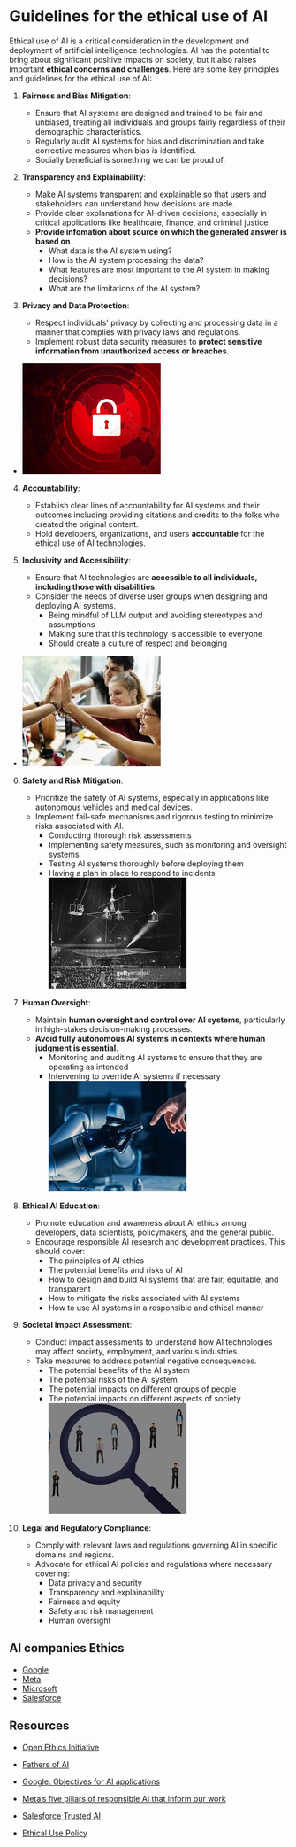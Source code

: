 # Guidelines for the ethical use of AI

Ethical use of AI is a critical consideration in the development and deployment of artificial intelligence technologies. AI has the potential to bring about significant positive impacts on society, but it also raises important **ethical concerns and challenges**. Here are some key principles and guidelines for the ethical use of AI:

1. **Fairness and Bias Mitigation**:
   - Ensure that AI systems are designed and trained to be fair and unbiased, treating all individuals and groups fairly regardless of their demographic characteristics.
   - Regularly audit AI systems for bias and discrimination and take corrective measures when bias is identified.
   - Socially beneficial is something we can be proud of.
   
2. **Transparency and Explainability**:
   - Make AI systems transparent and explainable so that users and stakeholders can understand how decisions are made.
   - Provide clear explanations for AI-driven decisions, especially in critical applications like healthcare, finance, and criminal justice.
   - **Provide infomation about source on which the generated answer is based on**
      - What data is the AI system using?
      - How is the AI system processing the data?
      - What features are most important to the AI system in making decisions?
      - What are the limitations of the AI system?

3. **Privacy and Data Protection**:
   - Respect individuals' privacy by collecting and processing data in a manner that complies with privacy laws and regulations.
   - Implement robust data security measures to **protect sensitive information from unauthorized access or breaches**.
- ![privacy](img/privacy.jpeg)

4. **Accountability**:
   - Establish clear lines of accountability for AI systems and their outcomes including providing citations and credits to the folks who created the original content.
   - Hold developers, organizations, and users **accountable** for the ethical use of AI technologies.

5. **Inclusivity and Accessibility**:
   - Ensure that AI technologies are **accessible to all individuals, including those with disabilities**.
   - Consider the needs of diverse user groups when designing and deploying AI systems.
      - Being mindful of LLM output and avoiding stereotypes and assumptions
      - Making sure that this technology is accessible to everyone
      - Should create a culture of respect and belonging
- ![inclusive](img/inclusive.jpeg)

6. **Safety and Risk Mitigation**:
   - Prioritize the safety of AI systems, especially in applications like autonomous vehicles and medical devices.
   - Implement fail-safe mechanisms and rigorous testing to minimize risks associated with AI.
      - Conducting thorough risk assessments
      - Implementing safety measures, such as monitoring and oversight systems
      - Testing AI systems thoroughly before deploying them
      - Having a plan in place to respond to incidents
![Safety](img/saftey-1.jpeg)


7. **Human Oversight**:
   - Maintain **human oversight and control over AI systems**, particularly in high-stakes decision-making processes.
   - **Avoid fully autonomous AI systems in contexts where human judgment is essential**.
      - Monitoring and auditing AI systems to ensure that they are operating as intended
      - Intervening to override AI systems if necessary
![Human Oversight](img/human-oversight-1.jpeg)


8. **Ethical AI Education**:
   - Promote education and awareness about AI ethics among developers, data scientists, policymakers, and the general public.
   - Encourage responsible AI research and development practices. This should cover:
      - The principles of AI ethics
      - The potential benefits and risks of AI
      - How to design and build AI systems that are fair, equitable, and transparent
      - How to mitigate the risks associated with AI systems
      - How to use AI systems in a responsible and ethical manner

9. **Societal Impact Assessment**:
   - Conduct impact assessments to understand how AI technologies may affect society, employment, and various industries.
   - Take measures to address potential negative consequences.
      - The potential benefits of the AI system
      - The potential risks of the AI system
      - The potential impacts on different groups of people
      - The potential impacts on different aspects of society
![Social Impact](img/socialImpact.jpeg)

10. **Legal and Regulatory Compliance**:
    - Comply with relevant laws and regulations governing AI in specific domains and regions.
    - Advocate for ethical AI policies and regulations where necessary covering:
      - Data privacy and security
      - Transparency and explainability
      - Fairness and equity
      - Safety and risk management
      - Human oversight
## AI companies Ethics 

- [Google](./google.md)
- [Meta](./meta.md)
- [Microsoft](./microsoft-ai.pdf)
- [Salesforce](./sfdc.md)

## Resources
- [Open Ethics Initiative](https://openethics.ai/)
- [Fathers of AI](./fathers.md)

- [Google: Objectives for AI applications](https://ai.google/responsibility/principles/)
- [Meta’s five pillars of responsible AI that inform our work](https://ai.meta.com/responsible-ai/)

- [Salesforce Trusted AI](https://www.salesforceairesearch.com/trusted-ai)
- [Ethical Use Policy](https://www.salesforce.com/company/intentional-innovation/ethical-use-policy/)



